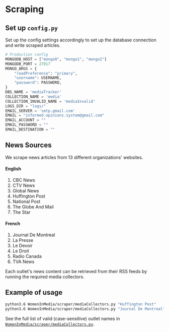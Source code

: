 # Scraping

## Set up `config.py`
Set up the config settings accordingly to set up the database connection and write scraped articles.

```python
# Production config
MONGODB_HOST = ["mongo0", "mongo1", "mongo2"]
MONGODB_PORT = 27017
MONGO_ARGS = {
    "readPreference": "primary",
    "username": USERNAME,
    "password": PASSWORD,
}
DBS_NAME = 'mediaTracker'
COLLECTION_NAME = 'media'
COLLECTION_INVALID_NAME = 'mediaInvalid'
LOGS_DIR = "logs/"
EMAIL_SERVER = 'smtp.gmail.com'
EMAIL = "informed.opinions.system@gmail.com"
EMAIL_ACCOUNT = ""
EMAIL_PASSWORD = ""
EMAIL_DESTINATION = ""
```

## News Sources
We scrape news articles from 13 different organizations' websites.

#### English
1. CBC News
2. CTV News
3. Global News
4. Huffington Post
5. National Post
6. The Globe And Mail
7. The Star

#### French
1. Journal De Montreal
2. La Presse
3. Le Devoir
4. Le Droit
5. Radio Canada
6. TVA News

Each outlet's news content can be retrieved from their RSS feeds by running the required media collectors.

## Example of usage

```sh
python3.6 WomenInMedia/scraper/mediaCollectors.py "Huffington Post"
python3.6 WomenInMedia/scraper/mediaCollectors.py "Journal De Montreal"
```

See the full list of valid (case-sensitive) outlet names in [`WomenInMedia/scraper/mediaCollectors.py`](https://github.com/maitetaboada/WomenInMedia/blob/master/scraper/mediaCollectors.py).